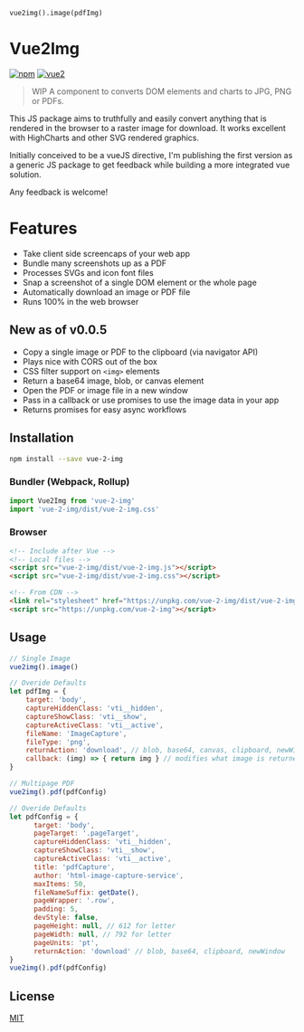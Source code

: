     vue2img().image(pdfImg)
# Vue2Img

[![npm](https://img.shields.io/npm/v/vue-2-img.svg)](https://www.npmjs.com/package/vue-2-img) [![vue2](https://img.shields.io/badge/vue-2.x-brightgreen.svg)](https://vuejs.org/)

> WIP A component to converts DOM elements and charts to JPG, PNG or PDFs.

This JS package aims to truthfully and easily convert anything that is rendered in the browser to a raster image for download. It works excellent with HighCharts and other SVG rendered graphics.

Initially conceived to be a vueJS directive, I'm publishing the first version as a generic JS package to get feedback while building a more integrated vue solution.

Any feedback is welcome!

# Features
- Take client side screencaps of your web app
- Bundle many screenshots up as a PDF
- Processes SVGs and icon font files
- Snap a screenshot of a single DOM element or the whole page
- Automatically download an image or PDF file
- Runs 100% in the web browser

## New as of v0.0.5
- Copy a single image or PDF to the clipboard (via navigator API)
- Plays nice with CORS out of the box
- CSS filter support on `<img>` elements
- Return a base64 image, blob, or canvas element
- Open the PDF or image file in a new window
- Pass in a callback or use promises to use the image data in your app
- Returns promises for easy async workflows

## Installation

```bash
npm install --save vue-2-img
```

### Bundler (Webpack, Rollup)

```js
import Vue2Img from 'vue-2-img'
import 'vue-2-img/dist/vue-2-img.css'
```

### Browser

```html
<!-- Include after Vue -->
<!-- Local files -->
<script src="vue-2-img/dist/vue-2-img.js"></script>
<script src="vue-2-img/dist/vue-2-img.css"></script>

<!-- From CDN -->
<link rel="stylesheet" href="https://unpkg.com/vue-2-img/dist/vue-2-img.css"></link>
<script src="https://unpkg.com/vue-2-img"></script>
```

## Usage

```js
// Single Image
vue2img().image()

// Overide Defaults
let pdfImg = {
    target: 'body',
    captureHiddenClass: 'vti__hidden',
    captureShowClass: 'vti__show',
    captureActiveClass: 'vti__active',
    fileName: 'ImageCapture',
    fileType: 'png',
    returnAction: 'download', // blob, base64, canvas, clipboard, newWindow
    callback: (img) => { return img } // modifies what image is returned
}

// Multipage PDF
vue2img().pdf(pdfConfig)

// Overide Defaults
let pdfConfig = {
      target: 'body',
      pageTarget: '.pageTarget',
      captureHiddenClass: 'vti__hidden',
      captureShowClass: 'vti__show',
      captureActiveClass: 'vti__active',
      title: 'pdfCapture',
      author: 'html-image-capture-service',
      maxItems: 50,
      fileNameSuffix: getDate(),
      pageWrapper: '.row',
      padding: 5,
      devStyle: false,
      pageHeight: null, // 612 for letter
      pageWidth: null, // 792 for letter
      pageUnits: 'pt',
      returnAction: 'download' // blob, base64, clipboard, newWindow
}
vue2img().pdf(pdfConfig)
```

## License

[MIT](http://opensource.org/licenses/MIT)
